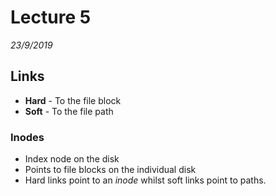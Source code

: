 # Lecture 5
*23/9/2019*

## Links

- **Hard** - To the file block
- **Soft** - To the file path

### Inodes
- Index node on the disk
- Points to file blocks on the individual disk
- Hard links point to an *inode* whilst soft links point to paths.
